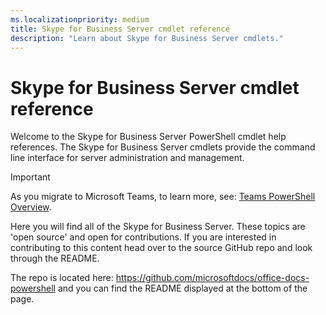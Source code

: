 ```yaml
---
ms.localizationpriority: medium
title: Skype for Business Server cmdlet reference
description: "Learn about Skype for Business Server cmdlets."
---
```


# Skype for Business Server cmdlet reference

Welcome to the Skype for Business Server PowerShell cmdlet help references. The Skype for Business Server cmdlets provide the command line interface for server administration and management.

> [!IMPORTANT]
> As you migrate to Microsoft Teams, to learn more, see: [Teams PowerShell Overview](/MicrosoftTeams/teams-powershell-overview).

Here you will find all of the Skype for Business Server. These topics are 'open source' and open for contributions. If you are interested in contributing to this content head over to the source GitHub repo and look through the README.

The repo is located here: <https://github.com/microsoftdocs/office-docs-powershell> and you can find the README displayed at the bottom of the page.
